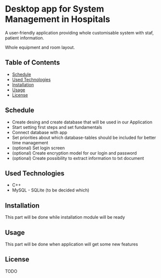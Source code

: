 # Desktop app for System Management in Hospitals
A user-friendly application providing whole customisable system with staf, patient information. 

Whole equipment and room layout.
## Table of Contents
- [Schedule](#schedule)
- [Used Technologies](#used-technologies)
- [Installation](#installation)
- [Usage](#usage)
- [License](#license)
  
## Schedule
- Create desing and create database that will be used in our Application
- Start setting first steps and set fundamentals
- Connect database with app
- Set priorities about which database-tables should be included for better time management
- (optional) Set login screen
- (optional) Create encryption model for our login and password
- (optional) Create possibility to extract information to txt document

## Used Technologies
- C++
- MySQL - SQLite (to be decided which)

## Installation
This part will be done while installation module will be ready

## Usage
This part will be done when application will get some new features

## License
TODO
